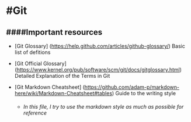 #Git
=======
####Important resources
------------------------
* [Git Glossary] (https://help.github.com/articles/github-glossary/) Basic list of defitions
* [Git Official Glossary] (https://www.kernel.org/pub/software/scm/git/docs/gitglossary.html) Detailed Explanation of the Terms in Git
* [Git Markdown Cheatsheet] (https://github.com/adam-p/markdown-here/wiki/Markdown-Cheatsheet#tables) Guide to the writing style

  - ###### *In this file, I try to use the markdown style as much as possible for reference*






